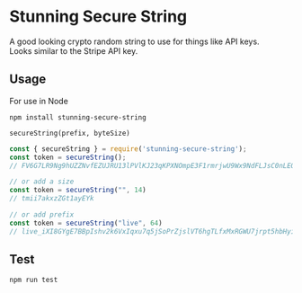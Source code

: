 # Stunning Secure String
A good looking crypto random string to use for things like API keys.  
Looks similar to the Stripe API key.


## Usage

For use in Node

`npm install stunning-secure-string`

`secureString(prefix, byteSize)`

```javascript
const { secureString } = require('stunning-secure-string');
const token = secureString();
// FV6G7LR9Ng9hUZZNvfEZUJRU13lPVlKJ23qKPXNOmpE3F1rmrjwU9Wx9NdFLJsC0nLEOHi88RPsX7SB4kdWY99PDXqViIuQ0Q

// or add a size
const token = secureString("", 14)
// tmii7akxzZGt1ayEYk

// or add prefix
const token = secureString("live", 64)
// live_iXI8GYgE7BBpIshv2k6VxIqxu7q5jSoPrZjslVT6hgTLfxMxRGWU7jrpt5hbHyi6ZNXTS09qFBQfcW6YMwFw
```

## Test

`npm run test`
